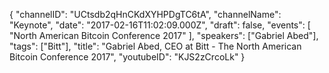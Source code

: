 {
    "channelID": "UCtsdb2qHnCKdXYHPDgTC6tA",
    "channelName": "Keynote",
    "date": "2017-02-16T11:02:09.000Z",
    "draft": false,
    "events": [
        "North American Bitcoin Conference 2017"
    ],
    "speakers": ["Gabriel Abed"],
    "tags": ["Bitt"],
    "title": "Gabriel Abed, CEO at Bitt -  The North American Bitcoin Conference 2017",
    "youtubeID": "KJS2zCrcoLk"
}
